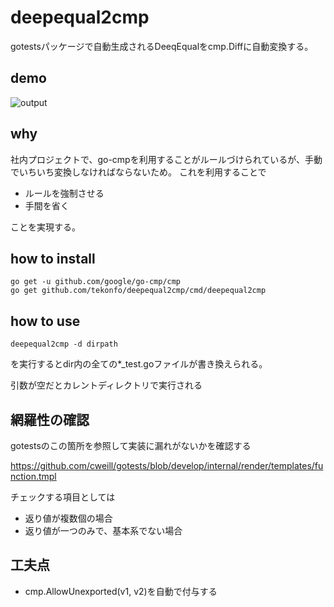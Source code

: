 # deepequal2cmp
gotestsパッケージで自動生成されるDeeqEqualをcmp.Diffに自動変換する。

## demo
![output](https://user-images.githubusercontent.com/31615118/92195271-7ea65300-eea7-11ea-9a86-7e0768719eba.gif)

## why
社内プロジェクトで、go-cmpを利用することがルールづけられているが、手動でいちいち変換しなければならないため。
これを利用することで

- ルールを強制させる
- 手間を省く

ことを実現する。

## how to install
```
go get -u github.com/google/go-cmp/cmp
go get github.com/tekonfo/deepequal2cmp/cmd/deepequal2cmp
```

## how to use

```
deepequal2cmp -d dirpath
```

を実行するとdir内の全ての*_test.goファイルが書き換えられる。

引数が空だとカレントディレクトリで実行される

## 網羅性の確認

gotestsのこの箇所を参照して実装に漏れがないかを確認する

https://github.com/cweill/gotests/blob/develop/internal/render/templates/function.tmpl

チェックする項目としては
- 返り値が複数個の場合
- 返り値が一つのみで、基本系でない場合

## 工夫点
- cmp.AllowUnexported(v1, v2)を自動で付与する
